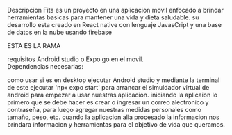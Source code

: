 Descripcion
Fita es un proyecto en una aplicacion movil enfocado a brindar herramientas basicas para mantener una vida y dieta saludable. su desarrollo esta 
creado en React native con lenguaje JavasCript y una base de datos en la nube usando firebase 

ESTA ES LA RAMA

requisitos 
Android studio o Expo go en el movil.  
Dependencias necesarias: 


como usar
si es en desktop ejecutar Android studio y mediante la terminal de este ejecutar 'npx expo start' para arrancar el simuldador virtual de android para 
empezar a usar nuestras aplicacion. 
iniciando la aplicaion lo primero que se debe hacer es crear o ingresar un correo alectronico y contraseña, para luego agregar nuestras medidas personales 
como tamaño, peso, etc. 
cuando la aplicacion alla procesado la informacion nos brindara informacion y herramientas para el objetivo de vida que queramos.
